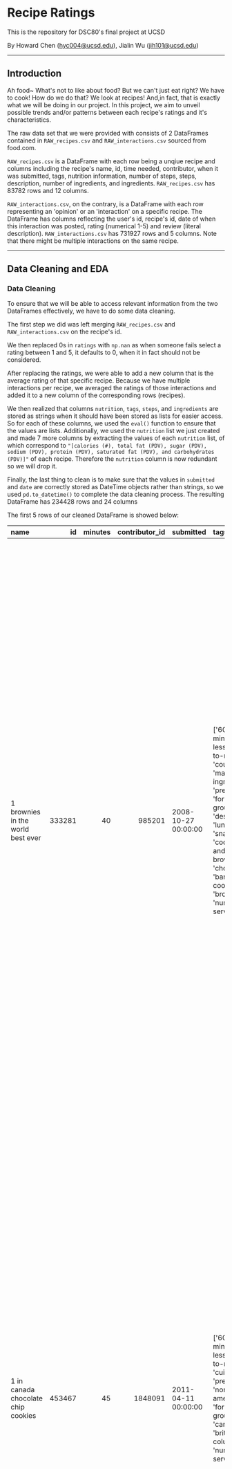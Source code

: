 # Recipe Ratings
This is the repository for DSC80's final project at UCSD

By Howard Chen (hyc004@ucsd.edu), Jialin Wu (jih101@ucsd.edu)

---
## Introduction
Ah food~ What's not to like about food? But we can't just eat right? We have to cook! How do we do that? We look at recipes! And,in fact, that is exactly what we will be doing in our project. In this project, we aim to unveil possible trends and/or patterns between each recipe's ratings and it's characteristics.

The raw data set that we were provided with consists of 2 DataFrames contained in `RAW_recipes.csv` and `RAW_interactions.csv` sourced from food.com. 

`RAW_recipes.csv` is a DataFrame with each row being a unqiue recipe and columns including the recipe's name, id, time needed, contributor, when it was submitted, tags, nutrition information, number of steps, steps, description, number of ingredients, and ingredients. `RAW_recipes.csv` has 83782 rows and 12 columns.

`RAW_interactions.csv`, on the contrary, is a DataFrame with each row representing an 'opinion' or an 'interaction' on a specific recipe. The DataFrame has columns reflecting the user's id, recipe's id, date of when this interaction was posted, rating (numerical 1-5) and review (literal description). `RAW_interactions.csv` has 731927 rows and 5 columns. Note that there might be multiple interactions on the same recipe.

---
## Data Cleaning and EDA

### Data Cleaning
To ensure that we will be able to access relevant information from the two DataFrames effectively, we have to do some data cleaning. 

The first step we did was left merging `RAW_recipes.csv` and `RAW_interactions.csv` on the recipe's id. 

We then replaced 0s in `ratings` with `np.nan` as when someone fails select a rating between 1 and 5, it defaults to 0, when it in fact should not be considered.

After replacing the ratings, we were able to add a new column that is the average rating of that specific recipe. Because we have multiple interactions per recipe, we averaged the ratings of those interactions and added it to a new column of the corresponding rows (recipes).

We then realized that columns `nutrition`, `tags`, `steps`, and `ingredients` are stored as strings when it should have been stored as lists for easier access. So for each of these columns, we used the `eval()` function to ensure that the values are lists. Additionally, we used the `nutrition` list we just created and made 7 more columns by extracting the values of each `nutrition` list, of which correspond to `"[calories (#), total fat (PDV), sugar (PDV), sodium (PDV), protein (PDV), saturated fat (PDV), and carbohydrates (PDV)]"` of each recipe. Therefore the `nutrition` column is now redundant so we will drop it. 

Finally, the last thing to clean is to make sure that the values in `submitted` and `date` are correctly stored as DateTime objects rather than strings, so we used `pd.to_datetime()` to complete the data cleaning process. The resulting DataFrame has 234428 rows and 24 columns

The first 5 rows of our cleaned DataFrame is showed below:

| name                                 |     id |   minutes |   contributor_id | submitted           | tags                                                                                                                                                                                                                        |   n_steps | steps                                                                                                                                                                                                                                                                                                                                                                                                                                                                                                                                                                                                                                                                                                                                                                                                                              | description                                                                                                                                                                                                                                                                                                                                                                       | ingredients                                                                                                                                                                    |   n_ingredients |   user_id |   recipe_id | date                |   rating | review                                                                                                                                                                                                                                                                                                                                           |   recipe_avg_rating |   calories |   total_fat |   sugar |   sodium |   protein |   sat_fat |   carbs |
|:-------------------------------------|-------:|----------:|-----------------:|:--------------------|:----------------------------------------------------------------------------------------------------------------------------------------------------------------------------------------------------------------------------|----------:|:-----------------------------------------------------------------------------------------------------------------------------------------------------------------------------------------------------------------------------------------------------------------------------------------------------------------------------------------------------------------------------------------------------------------------------------------------------------------------------------------------------------------------------------------------------------------------------------------------------------------------------------------------------------------------------------------------------------------------------------------------------------------------------------------------------------------------------------|:----------------------------------------------------------------------------------------------------------------------------------------------------------------------------------------------------------------------------------------------------------------------------------------------------------------------------------------------------------------------------------|:-------------------------------------------------------------------------------------------------------------------------------------------------------------------------------|----------------:|----------:|------------:|:--------------------|---------:|:-------------------------------------------------------------------------------------------------------------------------------------------------------------------------------------------------------------------------------------------------------------------------------------------------------------------------------------------------|--------------------:|-----------:|------------:|--------:|---------:|----------:|----------:|--------:|
| 1 brownies in the world    best ever | 333281 |        40 |           985201 | 2008-10-27 00:00:00 | ['60-minutes-or-less', 'time-to-make', 'course', 'main-ingredient', 'preparation', 'for-large-groups', 'desserts', 'lunch', 'snacks', 'cookies-and-brownies', 'chocolate', 'bar-cookies', 'brownies', 'number-of-servings'] |        10 | ['heat the oven to 350f and arrange the rack in the middle', 'line an 8-by-8-inch glass baking dish with aluminum foil', 'combine chocolate and butter in a medium saucepan and cook over medium-low heat , stirring frequently , until evenly melted', 'remove from heat and let cool to room temperature', 'combine eggs , sugar , cocoa powder , vanilla extract , espresso , and salt in a large bowl and briefly stir until just evenly incorporated', 'add cooled chocolate and mix until uniform in color', 'add flour and stir until just incorporated', 'transfer batter to the prepared baking dish', 'bake until a tester inserted in the center of the brownies comes out clean , about 25 to 30 minutes', 'remove from the oven and cool completely before cutting']                                                  | these are the most; chocolatey, moist, rich, dense, fudgy, delicious brownies that you'll ever make.....sereiously! there's no doubt that these will be your fav brownies ever for you can add things to them or make them plain.....either way they're pure heaven!                                                                                                              | ['bittersweet chocolate', 'unsalted butter', 'eggs', 'granulated sugar', 'unsweetened cocoa powder', 'vanilla extract', 'brewed espresso', 'kosher salt', 'all-purpose flour'] |               9 |    386585 |      333281 | 2008-11-19 00:00:00 |        4 | These were pretty good, but took forever to bake.  I would send it ended up being almost an hour!  Even then, the brownies stuck to the foil, and were on the overly moist side and not easy to cut.  They did taste quite rich, though!  Made for My 3 Chefs.                                                                                   |                   4 |      138.4 |          10 |      50 |        3 |         3 |        19 |       6 |
| 1 in canada chocolate chip cookies   | 453467 |        45 |          1848091 | 2011-04-11 00:00:00 | ['60-minutes-or-less', 'time-to-make', 'cuisine', 'preparation', 'north-american', 'for-large-groups', 'canadian', 'british-columbian', 'number-of-servings']                                                               |        12 | ['pre-heat oven the 350 degrees f', 'in a mixing bowl , sift together the flours and baking powder', 'set aside', 'in another mixing bowl , blend together the sugars , margarine , and salt until light and fluffy', 'add the eggs , water , and vanilla to the margarine / sugar mixture and mix together until well combined', 'add in the flour mixture to the wet ingredients and blend until combined', 'scrape down the sides of the bowl and add the chocolate chips', 'mix until combined', 'scrape down the sides to the bowl again', 'using an ice cream scoop , scoop evenly rounded balls of dough and place of cookie sheet about 1 - 2 inches apart to allow for spreading during baking', 'bake for 10 - 15 minutes or until golden brown on the outside and soft & chewy in the center', 'serve hot and enjoy !'] | this is the recipe that we use at my school cafeteria for chocolate chip cookies. they must be the best chocolate chip cookies i have ever had! if you don't have margarine or don't like it, then just use butter (softened) instead.                                                                                                                                            | ['white sugar', 'brown sugar', 'salt', 'margarine', 'eggs', 'vanilla', 'water', 'all-purpose flour', 'whole wheat flour', 'baking soda', 'chocolate chips']                    |              11 |    424680 |      453467 | 2012-01-26 00:00:00 |        5 | Originally I was gonna cut the recipe in half (just the 2 of us here), but then we had a park-wide yard sale, & I made the whole batch & used them as enticements for potential buyers ~ what the hey, a free cookie as delicious as these are, definitely works its magic! Will be making these again, for sure! Thanks for posting the recipe! |                   5 |      595.1 |          46 |     211 |       22 |        13 |        51 |      26 |
| 412 broccoli casserole               | 306168 |        40 |            50969 | 2008-05-30 00:00:00 | ['60-minutes-or-less', 'time-to-make', 'course', 'main-ingredient', 'preparation', 'side-dishes', 'vegetables', 'easy', 'beginner-cook', 'broccoli']                                                                        |         6 | ['preheat oven to 350 degrees', 'spray a 2 quart baking dish with cooking spray , set aside', 'in a large bowl mix together broccoli , soup , one cup of cheese , garlic powder , pepper , salt , milk , 1 cup of french onions , and soy sauce', 'pour into baking dish , sprinkle remaining cheese over top', 'bake for 25 minutes or until cheese is lightly browned', 'sprinkle with rest of french fried onions and bake until onions are browned and cheese is bubbly , about 10 more minutes']                                                                                                                                                                                                                                                                                                                              | since there are already 411 recipes for broccoli casserole posted to "zaar" ,i decided to call this one  #412 broccoli casserole.i don't think there are any like this one in the database. i based this one on the famous "green bean casserole" from campbell's soup. but i think mine is better since i don't like cream of mushroom soup.submitted to "zaar" on may 28th,2008 | ['frozen broccoli cuts', 'cream of chicken soup', 'sharp cheddar cheese', 'garlic powder', 'ground black pepper', 'salt', 'milk', 'soy sauce', 'french-fried onions']          |               9 |     29782 |      306168 | 2008-12-31 00:00:00 |        5 | This was one of the best broccoli casseroles that I have ever made.  I made my own chicken soup for this recipe. I was a bit worried about the tsp of soy sauce but it gave the casserole the best flavor. YUM!                                                                                                                                  |                   5 |      194.8 |          20 |       6 |       32 |        22 |        36 |       3 |
|                                      |        |           |                  |                     |                                                                                                                                                                                                                             |           |                                                                                                                                                                                                                                                                                                                                                                                                                                                                                                                                                                                                                                                                                                                                                                                                                                    |                                                                                                                                                                                                                                                                                                                                                                                   |                                                                                                                                                                                |                 |           |             |                     |          | The photos you took (shapeweaver) inspired me to make this recipe and it actually does look just like them when it comes out of the oven.                                                                                                                                                                                                        |                     |            |             |         |          |           |           |         |
|                                      |        |           |                  |                     |                                                                                                                                                                                                                             |           |                                                                                                                                                                                                                                                                                                                                                                                                                                                                                                                                                                                                                                                                                                                                                                                                                                    |                                                                                                                                                                                                                                                                                                                                                                                   |                                                                                                                                                                                |                 |           |             |                     |          | Thanks so much for sharing your recipe shapeweaver. It was wonderful!  Going into my family's favorite Zaar cookbook :)                                                                                                                                                                                                                          |                     |            |             |         |          |           |           |         |
| 412 broccoli casserole               | 306168 |        40 |            50969 | 2008-05-30 00:00:00 | ['60-minutes-or-less', 'time-to-make', 'course', 'main-ingredient', 'preparation', 'side-dishes', 'vegetables', 'easy', 'beginner-cook', 'broccoli']                                                                        |         6 | ['preheat oven to 350 degrees', 'spray a 2 quart baking dish with cooking spray , set aside', 'in a large bowl mix together broccoli , soup , one cup of cheese , garlic powder , pepper , salt , milk , 1 cup of french onions , and soy sauce', 'pour into baking dish , sprinkle remaining cheese over top', 'bake for 25 minutes or until cheese is lightly browned', 'sprinkle with rest of french fried onions and bake until onions are browned and cheese is bubbly , about 10 more minutes']                                                                                                                                                                                                                                                                                                                              | since there are already 411 recipes for broccoli casserole posted to "zaar" ,i decided to call this one  #412 broccoli casserole.i don't think there are any like this one in the database. i based this one on the famous "green bean casserole" from campbell's soup. but i think mine is better since i don't like cream of mushroom soup.submitted to "zaar" on may 28th,2008 | ['frozen broccoli cuts', 'cream of chicken soup', 'sharp cheddar cheese', 'garlic powder', 'ground black pepper', 'salt', 'milk', 'soy sauce', 'french-fried onions']          |               9 |   1196280 |      306168 | 2009-04-13 00:00:00 |        5 | I made this for my son's first birthday party this weekend. Our guests INHALED it! Everyone kept saying how delicious it was. I was I could have gotten to try it.                                                                                                                                                                               |                   5 |      194.8 |          20 |       6 |       32 |        22 |        36 |       3 |
| 412 broccoli casserole               | 306168 |        40 |            50969 | 2008-05-30 00:00:00 | ['60-minutes-or-less', 'time-to-make', 'course', 'main-ingredient', 'preparation', 'side-dishes', 'vegetables', 'easy', 'beginner-cook', 'broccoli']                                                                        |         6 | ['preheat oven to 350 degrees', 'spray a 2 quart baking dish with cooking spray , set aside', 'in a large bowl mix together broccoli , soup , one cup of cheese , garlic powder , pepper , salt , milk , 1 cup of french onions , and soy sauce', 'pour into baking dish , sprinkle remaining cheese over top', 'bake for 25 minutes or until cheese is lightly browned', 'sprinkle with rest of french fried onions and bake until onions are browned and cheese is bubbly , about 10 more minutes']                                                                                                                                                                                                                                                                                                                              | since there are already 411 recipes for broccoli casserole posted to "zaar" ,i decided to call this one  #412 broccoli casserole.i don't think there are any like this one in the database. i based this one on the famous "green bean casserole" from campbell's soup. but i think mine is better since i don't like cream of mushroom soup.submitted to "zaar" on may 28th,2008 | ['frozen broccoli cuts', 'cream of chicken soup', 'sharp cheddar cheese', 'garlic powder', 'ground black pepper', 'salt', 'milk', 'soy sauce', 'french-fried onions']          |               9 |    768828 |      306168 | 2013-08-02 00:00:00 |        5 | Loved this.  Be sure to completely thaw the broccoli.  I didn&#039;t and it didn&#039;t get done in time specified.  Just cooked it a little longer though and it was perfect.  Thanks Chef.                                                                                                                                                     |                   5 |      194.8 |          20 |       6 |       32 |        22 |        36 |       3 |

### Univariate Analysis
<iframe
  src="assets/univariate.html"
  width="800"
  height="600"
  frameborder="0"
></iframe>

In the histogram above, we see the distribution of ratings for each interaction in our merged DataFrame. On the X-axis, we have the ratings (ranging from 1-5) and on the Y-axis we have the number of interactions that gave that specific rating. We can observe that the histogram is heavily left-skewed, meaning that of the people who decided to leave an interactions, most gave a rating of 5.

### Bivariate Analysis
<iframe
  src="assets/bivariate_rating_vs_prep.html"
  width="800"
  height="600"
  frameborder="0"
></iframe>

The scatterplot above allows us to vizualize the relationship between a recipe's ratings and its preperation time. We see that most points land in the left most fifth of the graph grid, however this does not mean that all of those recipes have short preperation times. We'd like to emphasize the range of the X-axis, which, in this case, is in minutes, yet we see that the right most label on the X-axis is 1M. This is due to our data set having an outlier in terms of preperation time, having a time of 1051200 minutes and a recipe title of "how to preserve a husband". We can still see, if we zoom in, that most interactions are made on recipes that requires less than 1000 minutes to prepare.

### Interesting Aggregates

|   rating |     mean |   size |
|---------:|---------:|-------:|
|        1 | 10.63    |   2870 |
|        2 | 10.6976  |   2368 |
|        3 |  9.99205 |   7172 |
|        4 |  9.57743 |  37307 |
|        5 |  9.9849  | 169676 |


In the grouped table above, we were able to group interactions by their ratings and we see that lower ratings (1-2) have, on average, more steps in the recipe than those with higher ratings. However, we remain cautious when considering whether this difference in steps is significant due to the difference in sizes of each rating group.

---
## Assessment of Missingness

### NMAR Analysis
We believe that in our DataFrame, the column that most resembles a missingness of NMAR is `description`. Missing values in `description` might be because of the rarity of its necessary ingredients. If all ingredients are common for a specifc recipe, it would likely not have a description as there are nothing to elaborate upon. On the other hand, if a recipe requires a rare ingredient, `description` would likely be filled with some information about how and where to find said ingredient(s) also some reminders if needed. So, to make `description`'s missingness MAR, we can add a column with boolean values that uses TF-IDF to find whether a recipe involves a rare ingredient.

### Missingness Dependency

We first test the missingness dependency of the `minutes` column and `rating` column.

Null: Distribution of `minutes` when `rating` is missing is the same as the distribution when `rating` is not missing.


Alternative: Distribution of `minutes` when `rating` is missing is different from the distribution when `rating` is not missing.


Significance value: 0.05

We will conduct a permutation test with 5000 iterations, shuffling the `rating` column, and will be looking at the absolute difference in mean minutes for these two distributions.

<iframe
  src="assets/3_1.html"
  width="800"
  height="600"
  frameborder="0"
></iframe>

From the histogram above with an extra line representing the observed difference, we can see that the observed difference lies between a good amount of data points. This means that from our permutation test, we found times where the absolute differece is greater than the observed. To verify this, we calculated the p-value, which came out to be 0.1188 which is higher than the 0.05 significance value we plan to use, therefore we fail to reject the null hypothesis, so we say the distributions are the same and missingness in `rating` does not depend on `minutes`.

Next, we will test the missingness dependency of the `n_steps` columns and `rating` column.

Null: Distribution of `n_steps` when `rating` is missing is the same as the distribution when `rating` is not missing.


Alternative: Distribution of `n_steps` when `rating` is missing is different from the distribution when `rating` is not missing.


Significance value: 0.05

We will conduct a permutation test with 5000 iterations, shuffling the `rating` column, and will be looking at the absolute difference in mean n_steps for these two distributions.

<iframe
  src="assets/3_2.html"
  width="800"
  height="600"
  frameborder="0"
></iframe>

Unlike `minutes`, we see that the observed difference line lies all the way to the right, with no points beyond it, which means that in our 5000 permutations, we did not see a single instance where the absolute difference for the sample is greater than the observed difference. In other words, we can say it is very likely that missingness in `rating` does depend on `n_steps`. To verify this, we calculated the p-value which was 0.0, which is less than 0.05, so we can reject our null hypothesis concluding that the distributions are different.

---
## Hypothesis Testing

Next up, we will be conducting a hypothesis test to find whether recipes with rare ingredient(s) have lower ratings than those with only common ingredient(s). We created a function that gives us a list of the top 30 most common ingredients (using TF-IDF) in a list from the dataset and we added a new column `has_rare_ingredient` with boolean values, True if it contains ingredients not in the top 30, False otherwise. 


Null Hypothesis: Recipes that include rare ingredient(s) have the same mean ratings than those with common ingredient(s)


Alternative Hypothesis: Recipes that include rare ingredient(s) have lower mean ratings than those with common ingredient(s)


Test statistic: mean rating for recipes with rare ingredient(s) - mean rating for recipes without rare ingredient(s)


Significance value: 0.05

<iframe
  src="assets/4_1.html"
  width="800"
  height="600"
  frameborder="0"
></iframe>

From our test, we ended up with a p-value of 1.0 which is higher than our significance level of 0.05, which means that we don't have sufficient evidence to reject the null hypothesis, therefore we can conclude that recipes with rare ingredient(s) tend to have the same ratings than those without.

---
## Prediction Problem

### Problem Identification
We will be using 4 columns, specifically `minutes`, `sugar`, `has_rare_ingredient`, to create a regression that predicts `calories`. We decided to choose `calories` as the response variable as we believe that it best summarizes a recipe. For the metrics that we will use to assess our model, we decided to use root mean squared error (RMSE) and the model's accuracy (R^2). The use of both accuracy and RMSE over other metrics like F-1 score is because our model will be a regression rather than a classification, hence RMSE and accuracy will give us a more complete understanding of our model's predicting performance.

---
## Baseline Model
Our model is a regression that uses `minutes`, `sugar`, and `has_rare_ingredient` to ultimately predict `calories`. Values in `minutes` (time needed to follow the recipe), and `sugar` (percent daily value) are quantitative while `has_rare_ingredient` is a nominal (boolean) column. To encode these columns, we created a `ColumnTransformer` that takes in the quantitative columns and standardizes them using `StandardScaler()` and we also one-hot encoded `has_rare_ingredients`. Overall, we believe that our model is mediocre at predicting `calories`, with our RMSE for our training set being slightly lower than the RMSE for the testing set (419.13, 435.67 respectively), not overfitting, while maintaining an accuracy of 0.417.

---
## Final Model
To improve upon our baseline model, we decided to add 3 more features. For `carbs`, we will split it into 3 categories low, med, high, and one-hot encode that. For `n_steps`, we decided to binarize this using `Binarizer()` setting a threshold of 9 as we found out that around half of the recipes in our dataset has less than 9 steps. We also decided to add `protein` to our `StandardScaler()`. We know that there's likely a very high correlation between `total_fat`, `sat_fat`, and `calories`, which is why we decided to avoid these columns as we want to assess other columns' effects on predictions. Our new and improved model's has a lower RMSE for both training and testing sets (290.84, 312.23 respectively) which is around 100 less than our baseline model while its accuracy/score improved to 0.700. We also added `PolynomialFeatures(d)` to our pipeline and we tried different (hyper)parameters for `d`, also known as the degree of the polynomial and from the graph below, found that a degree of 3 is our optimal hyperparameter.

<iframe
  src="assets/hyperparameter.html"
  width="800"
  height="600"
  frameborder="0"
></iframe>

---
## Fairness Analysis
The two groups we decided to test fairness on are recipes that includes rare ingredients and recipes that don't.

Null Hypothesis: Our model is fair. Its precision for recipes including rare ingredients and recipes not including rare ingredients are roughly the same, and any differences are due to random chance.

Alternative Hypothesis: Our model is unfair. Its precision for recipes including rare ingredients than its precision for recipes not including rare ingredients.

Test Statistic: RMSE

Significance Value: 0.05

We conducted a permutation test, permutating the `has_rare_ingredient` column and compared the distribution of the permutated sample with the original distribution by using RMSE. We ended up with a p-value of 0.85 which is higher than the significance value of 0.05, hence we fail to reject our null hypothesis, therefore we can say that our model is fair.
